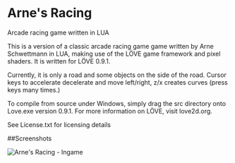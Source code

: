 Arne's Racing
===========

Arcade racing game written in LUA

This is a version of a classic arcade racing game game written by Arne Schwettmann in LUA, making use of the LÖVE game framework and pixel shaders. It is written for LÖVE 0.9.1.

Currently, it is only a road and some objects on the side of the road.
Cursor keys to accelerate decelerate and move left/right, z/x creates curves (press keys many times.)

To compile from source under Windows, simply drag the src directory onto Love.exe version 0.9.1. For more information on LÖVE, visit love2d.org.

See License.txt for licensing details

##Screenshots

![Arne's Racing - Ingame](http://www.arneschwettmann.com/delme/screenshots/ArnesRacing_shot1.jpg)
